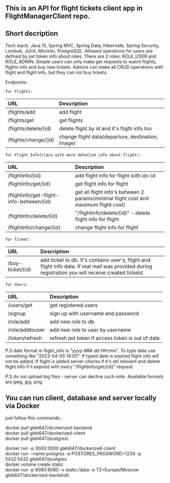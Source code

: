 ## This is an API for flight tickets client app in FlightManagerClient repo. 
## Short decription
Tech stack: Java 15, Spring MVC, Spring Data, Hibernate, Spring Security, Lombok, JUnit, Mockito, PostgreSQL.
Allowed operations for users are defined by jwt token info about roles. There are 2 roles: ROLE_USER and ROLE_ADMIN. Simple users can only make get requests to watch flights, flights info and buy new tickets. Admins can make all CRUD operations with flight and flight info, but they can not buy tickets.

Endpoints:

	for Flights:
| URL | Description | 
|:---|:---|
| /flights/add | add flight |
| /flights/get | get flights |
| /flights/delete/{id} | delete flight by id and it's fligth info too |
| /flights/change/{id} | change flight data(departure, destination, image) |
	
	for Flight_Info(class with more detailed info about flight):
| URL | Description | 
|:---|:---|
| /flightinfo/{id} | add flight info for flight with id=:id |
| /flightinfo/get/{id} | get flight info for flight |
| /flightinfo/get-flight-info-between/{id} | get all flight info's between 2 params(minimal flight cost and maximum flight cost) |
| /flightinfo/delete/{id} | "/flightinfo/delete/{id}" - delete flight info for flight |
| /flightinfo/change/{id} | change flight info for flight |
	
	for Ticket:
| URL | Description | 
|:---|:---|
| /buy-ticket/{id} | add ticket to db. It's contains user's, flight and flight info data. If real mail was provided during registration you will receive created ticketd |
	
	for Users:
| URL | Description | 
|:---|:---|
| /users/get | get registered users |
| /signup | sign up with username and password |
| /role/add | add new role to db |
| /role/addtouser | add new role to user by username |
| /token/refresh | refresh jwt token if access token is out of date |
	
P.S date format in flight_info is "yyyy-MM-dd HH:mm". To type date use something like "2023-04-05 14:00". If typed date is expired flight info will not be added. If flight is added server checks if it's stll relevant and delete flight info if it expired with every "/flightinfo/get/{id}" request.

P.S do not upload big files - server can decline such note. Available formats are jpeg, jpg, png.

## You can run client, database and server locally via Docker
just follow this commands:

docker pull gleb647/dockerized-backend\
docker pull gleb647/dockerized-client\
docker pull gleb647/postgres\

docker run -p 3000:3000 gleb647/dockerized-client\
docker run --name postgres -e POSTGRES_PASSWORD=1234 -p 5432:5432 gleb647/postgres\
docker volume create static\
docker run -p 8080:8080 -v static:/data -e TZ=Europe/Moscow gleb647/dockerized-backend\
